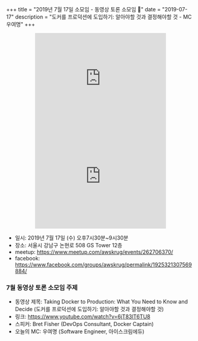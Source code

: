 +++
title = "2019년 7월 17일 소모임 - 동영상 토론 소모임 🎥"
date = "2019-07-17"
description = "도커를 프로덕션에 도입하기: 알아야할 것과 결정해야할 것 - MC 우여명"
+++
<div style="text-align:center">
<iframe src="https://www.facebook.com/plugins/post.php?href=https%3A%2F%2Fwww.facebook.com%2Fphoto.php%3Ffbid%3D10157210740131827%26set%3Dpcb.1925321307569884%26type%3D3%26theater%26ifg%3D1&width=350&show_text=true&appId=267443750824008&height=262" width="350" height="262" style="border:none;overflow:hidden" scrolling="no" frameborder="0" allowTransparency="true" allow="encrypted-media"></iframe>
<br>
<iframe src="https://www.facebook.com/plugins/post.php?href=https%3A%2F%2Fwww.facebook.com%2Fphoto.php%3Ffbid%3D10157210740271827%26set%3Dpcb.1925321307569884%26type%3D3%26theater%26ifg%3D1&width=350&show_text=true&appId=267443750824008&height=262" width="350" height="262" style="border:none;overflow:hidden" scrolling="no" frameborder="0" allowTransparency="true" allow="encrypted-media"></iframe>
<br>
</div>

- 일시: 2019년 7월 17일 (수) 오후7시30분~9시30분
- 장소: 서울시 강남구 논현로 508 GS Tower 12층
- meetup: https://www.meetup.com/awskrug/events/262706370/
- facebook: https://www.facebook.com/groups/awskrug/permalink/1925321307569884/

### 7월 동영상 토론 소모임 주제
- 동영상 제목: Taking Docker to Production: What You Need to Know and Decide (도커를 프로덕션에 도입하기: 알아야할 것과 결정해야할 것)
- 링크: https://www.youtube.com/watch?v=6jT83lT6TU8
- 스피커: Bret Fisher (DevOps Consultant, Docker Captain)
- 오늘의 MC: 우여명 (Software Engineer, 아이스크림에듀)

